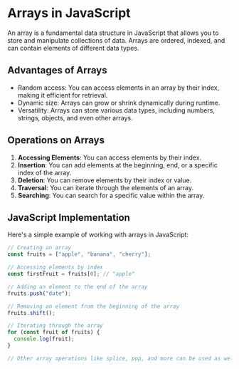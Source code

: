 # Arrays in JavaScript

An array is a fundamental data structure in JavaScript that allows you to store and manipulate collections of data. Arrays are ordered, indexed, and can contain elements of different data types.

## Advantages of Arrays

- Random access: You can access elements in an array by their index, making it efficient for retrieval.
- Dynamic size: Arrays can grow or shrink dynamically during runtime.
- Versatility: Arrays can store various data types, including numbers, strings, objects, and even other arrays.

## Operations on Arrays

1. **Accessing Elements**: You can access elements by their index.
2. **Insertion**: You can add elements at the beginning, end, or a specific index of the array.
3. **Deletion**: You can remove elements by their index or value.
4. **Traversal**: You can iterate through the elements of an array.
5. **Searching**: You can search for a specific value within the array.

## JavaScript Implementation

Here's a simple example of working with arrays in JavaScript:

```javascript
// Creating an array
const fruits = ["apple", "banana", "cherry"];

// Accessing elements by index
const firstFruit = fruits[0]; // "apple"

// Adding an element to the end of the array
fruits.push("date");

// Removing an element from the beginning of the array
fruits.shift();

// Iterating through the array
for (const fruit of fruits) {
  console.log(fruit);
}

// Other array operations like splice, pop, and more can be used as well
